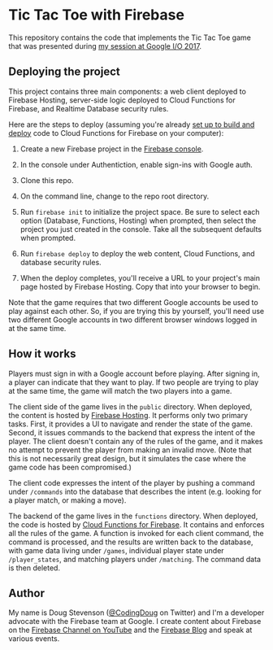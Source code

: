 # Tic Tac Toe with Firebase

This repository contains the code that implements the Tic Tac Toe game that was presented during [my session at Google I/O 2017](https://www.youtube.com/watch?v=eWj6dxfN63g).

## Deploying the project

This project contains three main components: a web client deployed to Firebase Hosting, server-side logic deployed to Cloud Functions for Firebase, and Realtime Database security rules.

Here are the steps to deploy (assuming you're already [set up to build and deploy](https://firebase.google.com/docs/functions/get-started) code to Cloud Functions for Firebase on your computer):

1. Create a new Firebase project in the [Firebase console](http://console.firebase.google.com/).

2. In the console under Authentiction, enable sign-ins with Google auth.

3. Clone this repo.

4. On the command line, change to the repo root directory.

5. Run `firebase init` to initialize the project space.  Be sure to select each option (Database, Functions, Hosting) when prompted, then select the project you just created in the console.  Take all the subsequent defaults when prompted.

6. Run `firebase deploy` to deploy the web content, Cloud Functions, and database security rules.

7. When the deploy completes, you'll receive a URL to your project's main page hosted by Firebase Hosting.  Copy that into your browser to begin.

Note that the game requires that two different Google accounts be used to play against each other.  So, if you are trying this by yourself, you'll need use two different Google accounts in two different browser windows logged in at the same time.

## How it works

Players must sign in with a Google account before playing.  After signing in, a player can indicate that they want to play.  If two people are trying to play at the same time, the game will match the two players into a game.

The client side of the game lives in the `public` directory.  When deployed, the content is hosted by [Firebase Hosting](https://firebase.google.com/docs/hosting/).  It performs only two primary tasks.  First, it provides a UI to navigate and render the state of the game.  Second, it issues commands to the backend that express the intent of the player.  The client doesn't contain any of the rules of the game, and it makes no attempt to prevent the player from making an invalid move.  (Note that this is not necessarily great design, but it simulates the case where the game code has been compromised.)

The client code expresses the intent of the player by pushing a command under `/commands` into the database that describes the intent (e.g. looking for a player match, or making a move).

The backend of the game lives in the `functions` directory.  When deployed, the code is hosted by [Cloud Functions for Firebase](https://firebase.google.com/docs/functions/).  It contains and enforces all the rules of the game.  A function is invoked for each client command, the command is processed, and the results are written back to the database, with game data living under `/games`, individual player state under `/player_states`, and matching players under `/matching`.  The command data is then deleted.

## Author

My name is Doug Stevenson ([@CodingDoug](https://twitter.com/CodingDoug) on Twitter) and I'm a developer advocate with the Firebase team at Google.  I create content about Firebase on the [Firebase Channel on YouTube](https://www.youtube.com/firebase) and the [Firebase Blog](http://firebase.googleblog.com/) and speak at various events.
